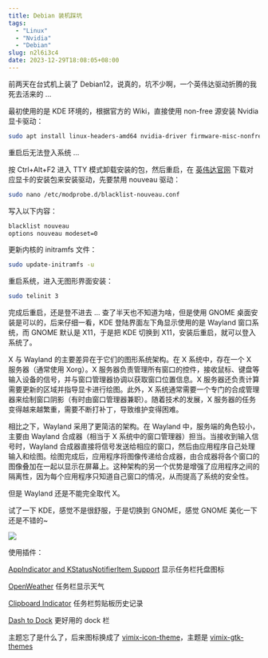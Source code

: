 ```yaml
---
title: Debian 装机踩坑
tags:
  - "Linux"
  - "Nvidia"
  - "Debian"
slug: n2l6i3c4
date: 2023-12-29T18:08:05+08:00
---
```


前两天在台式机上装了 Debian12，说真的，坑不少啊，一个英伟达驱动折腾的我死去活来的 ...

<!--more-->

最初使用的是 KDE 环境的，根据官方的 Wiki，直接使用 non-free 源安装 Nvidia 显卡驱动：

```bash
sudo apt install linux-headers-amd64 nvidia-driver firmware-misc-nonfree nvidia-cuda-dev nvidia-cuda-toolkit libvoptix1
```

重启后无法登入系统 ...

按 Ctrl+Alt+F2 进入 TTY 模式卸载安装的包，然后重启，在 [英伟达官网](https://www.nvidia.cn/Download/index.aspx?lang=cn) 下载对应显卡的安装包来安装驱动，先要禁用 nouveau 驱动：

```bash
sudo nano /etc/modprobe.d/blacklist-nouveau.conf
```

写入以下内容：

```bash
blacklist nouveau
options nouveau modeset=0
```

更新内核的 initramfs 文件：

```bash
sudo update-initramfs -u
```

重启系统，进入无图形界面安装：

```bash
sudo telinit 3
```

完成后重启，还是登不进去 ... 查了半天也不知道为啥，但是使用 GNOME 桌面安装是可以的，后来仔细一看，KDE 登陆界面左下角显示使用的是 Wayland 窗口系统，而 GNOME 默认是 X11，于是把 KDE 切换到 X11，安装后重启，就可以登入系统了。

X 与 Wayland 的主要差异在于它们的图形系统架构。在 X 系统中，存在一个 X 服务器（通常使用 Xorg）。X 服务器负责管理所有窗口的控件，接收鼠标、键盘等输入设备的信号，并与窗口管理器协调以获取窗口位置信息。X 服务器还负责计算需要更新的区域并指导显卡进行绘图。此外，X 系统通常需要一个专门的合成管理器来绘制窗口阴影（有时由窗口管理器兼职）。随着技术的发展，X 服务器的任务变得越来越繁重，需要不断打补丁，导致维护变得困难。

相比之下，Wayland 采用了更简洁的架构。在 Wayland 中，服务端的角色较小，主要由 Wayland 合成器（相当于 X 系统中的窗口管理器）担当。当接收到输入信号时，Wayland 合成器直接将信号发送给相应的窗口，然后由应用程序自己处理输入和绘图。绘图完成后，应用程序将图像传递给合成器，由合成器将各个窗口的图像叠加在一起以显示在屏幕上。这种架构的另一个优势是增强了应用程序之间的隔离性，因为每个应用程序只知道自己窗口的情况，从而提高了系统的安全性。

但是 Wayland 还是不能完全取代 X。

试了一下 KDE，感觉不是很舒服，于是切换到 GNOME，感觉 GNOME 美化一下还是不错的~

![](https://gcore.jsdelivr.net/gh/yuanj82/static/blog/202312291827075.png)

使用插件：

[AppIndicator and KStatusNotifierItem Support](https://extensions.gnome.org/extension/615/appindicator-support/) 显示任务栏托盘图标

[OpenWeather](https://extensions.gnome.org/extension/750/openweather/) 任务栏显示天气

[Clipboard Indicator](https://extensions.gnome.org/extension/779/clipboard-indicator/) 任务栏剪贴板历史记录

[Dash to Dock](https://extensions.gnome.org/extension/307/dash-to-dock/) 更好用的 dock 栏

主题忘了是什么了，后来图标换成了 [vimix-icon-theme](https://github.com/vinceliuice/vimix-icon-theme)，主题是 [vimix-gtk-themes](https://github.com/vinceliuice/vimix-gtk-themes)